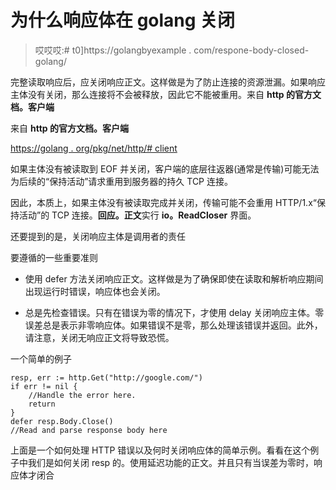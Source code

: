 # 为什么响应体在 golang 关闭

> 哎哎哎:# t0]https://golangbyexample . com/respone-body-closed-golang/

完整读取响应后，应关闭响应正文。这样做是为了防止连接的资源泄漏。如果响应主体没有关闭，那么连接将不会被释放，因此它不能被重用。来自 **http 的官方文档。客户端**

来自 **http 的官方文档。客户端**

[https://golang . org/pkg/net/http/# client](https://golang.org/pkg/net/http/#Client)

如果主体没有被读取到 EOF 并关闭，客户端的底层往返器(通常是传输)可能无法为后续的“保持活动”请求重用到服务器的持久 TCP 连接。

因此，本质上，如果主体没有被读取完成并关闭，传输可能不会重用 HTTP/1.x“保持活动”的 TCP 连接。**回应。正文**实行 **io。ReadCloser** 界面。

还要提到的是，关闭响应主体是调用者的责任

要遵循的一些重要准则

*   使用 defer 方法关闭响应正文。这样做是为了确保即使在读取和解析响应期间出现运行时错误，响应体也会关闭。

*   总是先检查错误。只有在错误为零的情况下，才使用 delay 关闭响应主体。零误差总是表示非零响应体。如果错误不是零，那么处理该错误并返回。此外，请注意，关闭无响应正文将导致恐慌。

一个简单的例子

```
resp, err := http.Get("http://google.com/")
if err != nil {
    //Handle the error here.
    return
}
defer resp.Body.Close()
//Read and parse response body here
```

上面是一个如何处理 HTTP 错误以及何时关闭响应体的简单示例。看看在这个例子中我们是如何关闭 resp 的。使用延迟功能的正文。并且只有当误差为零时，响应体才闭合